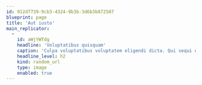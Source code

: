 ```yaml
---
id: 912d7739-9cb3-4324-9b3b-3d6b3b872507
blueprint: page
title: 'Aut iusto'
main_replicator:
  -
    id: aWjYWTdg
    headline: 'Voluptatibus quisquam'
    caption: 'Culpa voluptatibus voluptatem eligendi dicta. Qui sequi ut aut voluptas dolorem.'
    headline_level: h2
    kind: random_url
    type: image
    enabled: true
---
```

